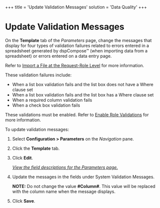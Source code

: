 +++
title = 'Update Validation Messages'
solution = 'Data Quality'
+++

# Update Validation Messages

On the **Template** tab of the *Parameters* page, change the messages
that display for four types of validation failures related to errors
entered in a spreadsheet generated by dspCompose™ (when importing data
from a spreadsheet) or errors entered on a data entry page.

Refer to [Import a File at the Request-Role
Level](../Use_Cases/Import_a_File_at_the_Request%20Role_Level) for
more information.

These validation failures include:

  - When a list box validation fails and the list box does not have a
    Where clause set
  - When a list box validation fails and the list box has a Where clause
    set
  - When a required column validation fails
  - When a check box validation fails

These validations must be enabled. Refer to [Enable Role
Validations](Enable_Role_Validations) for more information.

To update validation messages:

1.  Select **Configuration \> Parameters** on the *Navigation* pane.

2.  Click the **Template** tab.

3.  Click **Edit**.
    
    *[View the field descriptions for the Parameters
    page.](../Page_Desc/Parameters)*

4.  Update the messages in the fields under System Validation Messages.
    
    **NOTE:** Do not change the value **\#Column\#**. This value will be
    replaced with the column name when the message displays.

5.  Click **Save**.
